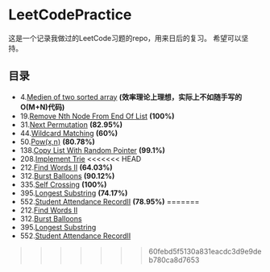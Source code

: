 # LeetCodePractice
这是一个记录我做过的LeetCode习题的repo，用来日后的复习。
希望可以坚持。
## 目录
- 4.[Medien of two sorted array](MedienOfTwoSortedArray.cpp) <b>(效率理论上理想，实际上不如随手写的O(M+N)代码)</b>
- 19.[Remove Nth Node From End Of List](RemoveNthNodeFromEndOfList.cpp) <b>(100%)</b>
- 31.[Next Permutation](nextPermutation.cpp) <b>(82.95%)</b>
- 44.[Wildcard Matching](WildcardMatching.cpp) <b>(60%)</b>
- 50.[Pow(x,n)](Powx&n.cpp) <b>(80.78%)</b>
- 138.[Copy List With Random Pointer](CopyListWithRandomPointer.cpp) <b>(99.1%)</b>
- 208.[Implement Trie](ImplementTrie.cpp)
<<<<<<< HEAD
- 212.[Find Words II](FindWordsII.cpp) <b>(64.03%)</b>
- 312.[Burst Balloons](BurstBolloons.cpp) <b>(90.12%)</b>
- 335.[Self Crossing](SelfCrossing.cpp)  <b>(100%)</b>
- 395.[Longest Substring](LongestSubstring.cpp) <b>(74.17%)</b>
- 552.[Student Attendance RecordII](StudentAttendanceRecordII.cpp) <b>(78.95%)</b>
=======
- 212.[Find Words II](FindWordsII.cpp)
- 312.[Burst Balloons](BurstBolloons.cpp)
- 395.[Longest Substring](LongestSubSrting.cpp)
- 552.[Student Attendance RecordII](StudentAttendanceRecordII.cpp)
>>>>>>> 60febd5f5130a831eacdc3d9e9deb780ca8d7653

